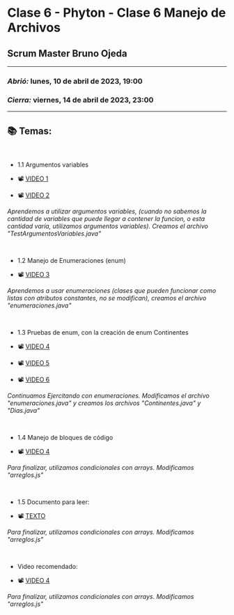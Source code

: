# Clase 6 - Phyton - Clase 6 Manejo de Archivos 
## Scrum Master Bruno Ojeda

---

### *Abrió:* lunes, 10 de abril de 2023, 19:00
### *Cierra:* viernes, 14 de abril de 2023, 23:00

---

## 📚 Temas:

<br>

- 1.1 Argumentos variables

- 📽 [VIDEO 1](https://frsrutneduar-my.sharepoint.com/:v:/g/personal/abetancud_frsr_utn_edu_ar/EW2clpACu1dOkKXsEvzSnY4BdCsyy_CInZgokUpnuXZK0A?e=UhWh3d)
- 📽 [VIDEO 2](https://frsrutneduar-my.sharepoint.com/:v:/g/personal/abetancud_frsr_utn_edu_ar/EXwsJWT7Im1JqR4qx9WlA_cB24L0bBFPS-FHHD8C7wrvkw?e=rZzBpb)

 *Aprendemos a utilizar argumentos variables, (cuando no sabemos la cantidad de variables que puede llegar a contener la funcion, o esta cantidad varía, utilizamos argumentos variables). Creamos el archivo "TestArgumentosVariables.java"*

<br>

- 1.2 Manejo de Enumeraciones (enum)

- 📽 [VIDEO 3](https://frsrutneduar-my.sharepoint.com/:v:/g/personal/abetancud_frsr_utn_edu_ar/EQitQmEk6VhFrXgwF7sOR0UByLu-2CDEEM6DuLE2NtXOeA?e=8pnsrz)

 *Aprendemos a usar enumeraciones (clases que pueden funcionar como listas con atributos constantes, no se modifican), creamos el archivo "enumeraciones.java"*

<br>

- 1.3 Pruebas de enum, con la creación de enum Continentes

- 📽 [VIDEO 4](https://frsrutneduar-my.sharepoint.com/:v:/g/personal/abetancud_frsr_utn_edu_ar/ERSzB2NSBMdGlOyOWm9R2EYB6cigKVERyV_rbMXGPOL0lw?e=ZKTDKU)
- 📽 [VIDEO 5](https://frsrutneduar-my.sharepoint.com/:v:/g/personal/abetancud_frsr_utn_edu_ar/EdgExEsjv8dBsvAzwkqHXsIBYwgA8sf6qco6kRuxMm2wsw?e=vNZoM6)
- 📽 [VIDEO 6](https://frsrutneduar-my.sharepoint.com/:v:/g/personal/abetancud_frsr_utn_edu_ar/EaWppQavmdlNlG5Sdom54lcBXS6iMbVJ3zaI_tveO5XaOw?e=Hjmuen)


*Continuamos Ejercitando con enumeraciones. Modificamos el archivo "enumeraciones.java" y creamos los archivos "Continentes.java" y "Dias.java"*

<br>

- 1.4 Manejo de bloques de código

- 📽 [VIDEO 4](https://frsrutneduar-my.sharepoint.com/:v:/g/personal/abetancud_frsr_utn_edu_ar/EQdUvo9cc0ZHtSLn-y-ecHcBHaTmTi9p4F-ujbpyAsa-JA?e=gBWVns)

 *Para finalizar, utilizamos condicionales con arrays. Modificamos "arreglos.js"*

 <br>

- 1.5 Documento para leer:

- 📽 [TEXTO](https://frsrutneduar-my.sharepoint.com/:p:/g/personal/abetancud_frsr_utn_edu_ar/EVAx4-jufSBBhL78PNxNXpQBDUJnEoSqzwcT83fVWH6cIw?e=ZwR1Bp)

 *Para finalizar, utilizamos condicionales con arrays. Modificamos "arreglos.js"*


<br>

- Video recomendado:

- 📽 [VIDEO 4](https://youtu.be/u2Ms34GE14U)

 *Para finalizar, utilizamos condicionales con arrays. Modificamos "arreglos.js"*

